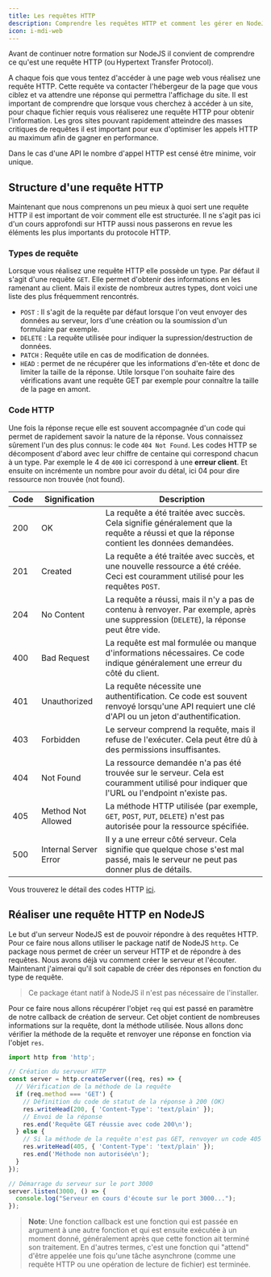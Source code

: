 ```yaml
---
title: Les requêtes HTTP
description: Comprendre les requêtes HTTP et comment les gérer en NodeJS
icon: i-mdi-web
---
```


Avant de continuer notre formation sur NodeJS il convient de comprendre ce qu'est une requête HTTP (ou Hypertext Transfer Protocol).

A chaque fois que vous tentez d'accéder à une page web vous réalisez une requête HTTP. Cette requête va contacter l'hébergeur de la page que vous ciblez et va attendre une réponse qui permettra l'affichage du site.
Il est important de comprendre que lorsque vous cherchez à accéder à un site, pour chaque fichier requis vous réaliserez une requête HTTP pour obtenir l'information. Les gros sites pouvant rapidement atteindre des masses critiques de requêtes il est important pour eux d'optimiser les appels HTTP au maximum afin de gagner en performance.

Dans le cas d'une API le nombre d'appel HTTP est censé être minime, voir unique.

## Structure d'une requête HTTP

Maintenant que nous comprenons un peu mieux à quoi sert une requête HTTP il est important de voir comment elle est structurée. Il ne s'agit pas ici d'un cours approfondi sur HTTP aussi nous passerons en revue les éléments les plus importants du protocole HTTP.

### Types de requête

Lorsque vous réalisez une requête HTTP elle possède un type. Par défaut il s'agit d'une requête `GET`. Elle permet d'obtenir des informations en les ramenant au client. Mais il existe de nombreux autres types, dont voici une liste des plus fréquemment rencontrés.

- `POST` : Il s'agit de la requête par défaut lorsque l'on veut envoyer des données au serveur, lors d'une création ou la soumission d'un formulaire par exemple.
- `DELETE` : La requête utilisée pour indiquer la supression/destruction de données.
- `PATCH` : Requête utile en cas de modification de données.
- `HEAD` : permet de ne récupérer que les informations d'en-tête et donc de limiter la taille de la réponse. Utile lorsque l'on souhaite faire des vérifications avant une requête GET par exemple pour connaître la taille de la page en amont.

### Code HTTP

Une fois la réponse reçue elle est souvent accompagnée d'un code qui permet de rapidement savoir la nature de la réponse. Vous connaissez sûrement l'un des plus connus: le code `404 Not Found`. Les codes HTTP se décomposent d'abord avec leur chiffre de centaine qui correspond chacun à un type. Par exemple le 4 de `400` ici correspond à une **erreur client**. Et ensuite on incrémente un nombre pour avoir du détal, ici 04 pour dire ressource non trouvée (not found).

| Code | Signification         | Description                                                                                                                                  |
| ---- | --------------------- | -------------------------------------------------------------------------------------------------------------------------------------------- |
| 200  | OK                    | La requête a été traitée avec succès. Cela signifie généralement que la requête a réussi et que la réponse contient les données demandées.   |
| 201  | Created               | La requête a été traitée avec succès, et une nouvelle ressource a été créée. Ceci est couramment utilisé pour les requêtes `POST`.           |
| 204  | No Content            | La requête a réussi, mais il n'y a pas de contenu à renvoyer. Par exemple, après une suppression (`DELETE`), la réponse peut être vide.      |
| 400  | Bad Request           | La requête est mal formulée ou manque d'informations nécessaires. Ce code indique généralement une erreur du côté du client.                 |
| 401  | Unauthorized          | La requête nécessite une authentification. Ce code est souvent renvoyé lorsqu'une API requiert une clé d'API ou un jeton d'authentification. |
| 403  | Forbidden             | Le serveur comprend la requête, mais il refuse de l'exécuter. Cela peut être dû à des permissions insuffisantes.                             |
| 404  | Not Found             | La ressource demandée n'a pas été trouvée sur le serveur. Cela est couramment utilisé pour indiquer que l'URL ou l'endpoint n'existe pas.    |
| 405  | Method Not Allowed    | La méthode HTTP utilisée (par exemple, `GET`, `POST`, `PUT`, `DELETE`) n'est pas autorisée pour la ressource spécifiée.                      |
| 500  | Internal Server Error | Il y a une erreur côté serveur. Cela signifie que quelque chose s'est mal passé, mais le serveur ne peut pas donner plus de détails.         |

Vous trouverez le détail des codes HTTP [ici](https://fr.wikipedia.org/wiki/Liste_des_codes_HTTP).

## Réaliser une requête HTTP en NodeJS

Le but d'un serveur NodeJS est de pouvoir répondre à des requêtes HTTP. Pour ce faire nous allons utiliser le package natif de NodeJS `http`. Ce package nous permet de créer un serveur HTTP et de répondre à des requêtes. Nous avons déjà vu comment créer le serveur et l'écouter. Maintenant j'aimerai qu'il soit capable de créer des réponses en fonction du type de requête.

> Ce package étant natif à NodeJS il n'est pas nécessaire de l'installer.

Pour ce faire nous allons récupérer l'objet `req` qui est passé en paramètre de notre callback de création de serveur. Cet objet contient de nombreuses informations sur la requête, dont la méthode utilisée. Nous allons donc vérifier la méthode de la requête et renvoyer une réponse en fonction via l'objet `res`.

```typescript
import http from 'http';

// Création du serveur HTTP
const server = http.createServer((req, res) => {
  // Vérification de la méthode de la requête
  if (req.method === 'GET') {
    // Définition du code de statut de la réponse à 200 (OK)
    res.writeHead(200, { 'Content-Type': 'text/plain' });
    // Envoi de la réponse
    res.end('Requête GET réussie avec code 200\n');
  } else {
    // Si la méthode de la requête n'est pas GET, renvoyer un code 405 (Method Not Allowed)
    res.writeHead(405, { 'Content-Type': 'text/plain' });
    res.end('Méthode non autorisée\n');
  }
});

// Démarrage du serveur sur le port 3000
server.listen(3000, () => {
  console.log("Serveur en cours d'écoute sur le port 3000...");
});
```

> **Note**: Une fonction callback est une fonction qui est passée en argument à une autre fonction et qui est ensuite exécutée à un moment donné, généralement après que cette fonction ait terminé son traitement. En d'autres termes, c'est une fonction qui "attend" d'être appelée une fois qu'une tâche asynchrone (comme une requête HTTP ou une opération de lecture de fichier) est terminée.
